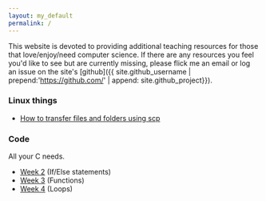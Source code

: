 ```yaml
---
layout: my_default
permalink: /
---
```


This website is devoted to providing additional teaching resources for those that
love/enjoy/need computer science. If there are any resources you feel you'd like to see
but are currently missing, please flick me an email or log an issue on the site's
[github]({{ site.github_username | prepend:'https://github.com/' | append: site.github_project}}).

### Linux things
* [How to transfer files and folders using scp](notes/scp.html)

### Code
All your C needs.

* [Week 2](labs/week2) (If/Else statements)
* [Week 3](labs/week3) (Functions)
* [Week 4](labs/week4) (Loops)
